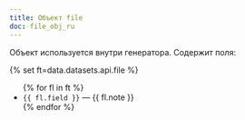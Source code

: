 ```yaml
---
title: Объект file
doc: file_obj_ru
---
```


Объект используется внутри генератора. Содержит поля:

{% set ft=data.datasets.api.file %}

<ul>
  {% for fl in ft %}
<li><code>{{ fl.field }}</code> — {{ fl.note }}</li> 
  {% endfor %}
</ul>
